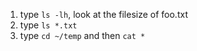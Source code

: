 1. type `ls -lh`, look at the filesize of foo.txt
2. type `ls *.txt`
3. type `cd ~/temp` and then `cat *`
